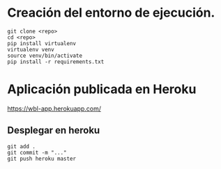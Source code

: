 # Creación del entorno de ejecución.
```
git clone <repo>
cd <repo>
pip install virtualenv
virtualenv venv
source venv/bin/activate
pip install -r requirements.txt
```

# Aplicación publicada en Heroku

https://wbl-app.herokuapp.com/

## Desplegar en heroku

```
git add .
git commit -m "..."
git push heroku master
```



